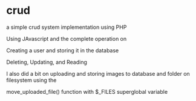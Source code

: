 # crud
a simple crud system implementation using PHP

Using JAvascript and the complete operation on

Creating a user and storing it in the database

Deleting, Updating, and Reading

I also did a bit on uploading and storing images to database and folder on filesystem using the

move_uploaded_file() function with $_FILES superglobal variable
